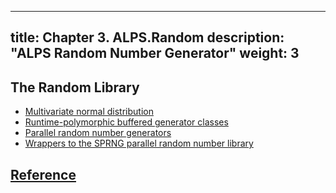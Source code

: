 
---
title: Chapter 3. ALPS.Random
description: "ALPS Random Number Generator"
weight: 3
---

## The Random Library

- [Multivariate normal distribution](random#multivariate-normal-distribution)
- [Runtime-polymorphic buffered generator classes](random#runtime-polymorphic-buffered-generator-classes)
- [Parallel random number generators](random#parallel-random-number-generators)
- [Wrappers to the SPRNG parallel random number library](random#wrappers-to-the-sprng-parallel-random-number-library)

## [Reference](reference)
